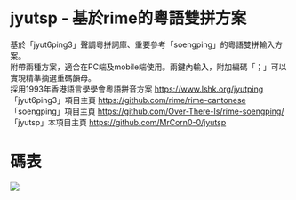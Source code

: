 jyutsp - 基於rime的粵語雙拼方案
=========================

基於「jyut6ping3」聲調粵拼詞庫、重要參考「soengping」的粵語雙拼輸入方案。<br>
附帶兩種方案，適合在PC端及mobile端使用。兩鍵內輸入，附加編碼「；」可以實現精準摘選重碼韻母。<br>
採用1993年香港語言學學會粵語拼音方案   https://www.lshk.org/jyutping<br>
「jyut6ping3」項目主頁 https://github.com/rime/rime-cantonese<br>
「soengping」項目主頁 https://github.com/Over-There-Is/rime-soengping/<br>
「jyutsp」本項目主頁 https://github.com/MrCorn0-0/jyutsp<br>


碼表
=========================
![](https://pic2.zhimg.com/80/v2-c7ea6ffcfe550d4bc31ef38a27e5edfd_720w.jpg)
